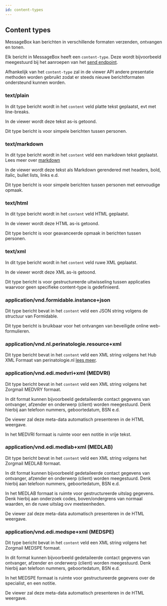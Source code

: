 ```yaml
---
id: content-types
---
```


## Content types

MessageBox kan berichten in verschillende formaten verzenden, ontvangen en tonen.

Elk bericht in MessageBox heeft een `content-type`. Deze wordt bijvoorbeeld meegestuurd bij het aanroepen van het [send endpoint](endpoint-send.html).

Afhankelijk van het `content-type` zal in de viewer API andere presentatie methoden worden gebruikt zodat er steeds nieuwe berichtformaten ondersteund kunnen worden.

### text/plain

In dit type bericht wordt in het `content` veld  platte tekst geplaatst, evt met line-breaks.

In de viewer wordt deze tekst as-is getoond.

Dit type bericht is voor simpele berichten tussen personen.

### text/markdown

In dit type bericht wordt in het `content` veld een markdown tekst geplaatst. Lees meer over [markdown](https://en.wikipedia.org/wiki/Markdown)

In de viewer wordt deze tekst als Markdown gerendered met headers, bold, italic, bullet lists, links e.d.

Dit type bericht is voor simpele berichten tussen personen met eenvoudige opmaak.


### text/html

In dit type bericht wordt in het `content` veld HTML geplaatst.

In de viewer wordt deze HTML as-is getoond.

Dit type bericht is voor geavanceerde opmaak in berichten tussen personen.

### text/xml

In dit type bericht wordt in het `content` veld ruwe XML geplaatst.

In de viewer wordt deze XML as-is getoond.

Dit type bericht is voor gestructureerde uitwisseling tussen applicaties waarvoor geen specifieke content-type is gedefinieerd.

### application/vnd.formidable.instance+json 

Dit type bericht bevat in het `content` veld een JSON string volgens de structuur van Formidable.

Dit type bericht is bruikbaar voor het ontvangen van beveiligde online web-formulieren.

### application/vnd.nl.perinatologie.resource+xml 

Dit type bericht bevat in het `content` veld een XML string volgens het Hub XML Formaat van perinatologie.nl [lees meer](https://doc.perinatologie.nl/formaat-doc/).

### application/vnd.edi.medvri+xml (MEDVRI)

Dit type bericht bevat in het `content` veld een XML string volgens het Zorgmail MEDVRY formaat.

In dit format kunnen bijvoorbeeld gedetaileerde contact gegevens van ontvanger, afzender en onderwerp (client) worden meegestuurd. Denk hierbij aan telefoon nummers, geboortedatum, BSN e.d.

De viewer zal deze meta-data automatisch presenteren in de HTML weergave.

In het MEDVRI formaat is ruimte voor een notitie in vrije tekst.


### application/vnd.edi.medlab+xml (MEDLAB)

Dit type bericht bevat in het `content` veld een XML string volgens het Zorgmail MEDLAB formaat.

In dit format kunnen bijvoorbeeld gedetaileerde contact gegevens van ontvanger, afzender en onderwerp (client) worden meegestuurd. Denk hierbij aan telefoon nummers, geboortedatum, BSN e.d.

In het MEDLAB formaat is ruimte voor gestructureerde uitslag gegevens. Denk hierbij aan onderzoek codes, boven/ondergrens van normaal waarden, en de ruwe uitslag ovv meeteenheden.

De viewer zal deze meta-data automatisch presenteren in de HTML weergave.


### application/vnd.edi.medspe+xml (MEDSPE)

Dit type bericht bevat in het `content` veld een XML string volgens het Zorgmail MEDSPE formaat.

In dit format kunnen bijvoorbeeld gedetaileerde contact gegevens van ontvanger, afzender en onderwerp (client) worden meegestuurd. Denk hierbij aan telefoon nummers, geboortedatum, BSN e.d.

In het MEDSPE formaat is ruimte voor gestructureerde gegevens over de specialist, en een notitie.

De viewer zal deze meta-data automatisch presenteren in de HTML weergave.



